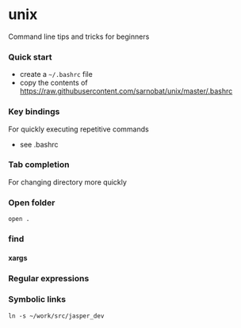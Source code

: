 # unix
Command line tips and tricks for beginners

### Quick start

* create a `~/.bashrc` file 
* copy the contents of https://raw.githubusercontent.com/sarnobat/unix/master/.bashrc

### Key bindings

For quickly executing repetitive commands

* see .bashrc

### Tab completion

For changing directory more quickly

### Open folder

```
open .
```

### find

#### xargs

### Regular expressions

### Symbolic links

```
ln -s ~/work/src/jasper_dev
```